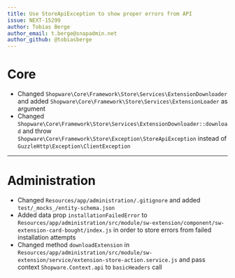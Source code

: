 ```yaml
---
title: Use StoreApiException to show proper errors from API
issue: NEXT-15299
author: Tobias Berge
author_email: t.berge@snapadmin.net 
author_github: @tobiasberge
---
```

# Core
* Changed `Shopware\Core\Framework\Store\Services\ExtensionDownloader` and added `Shopware\Core\Framework\Store\Services\ExtensionLoader` as argument
* Changed `Shopware\Core\Framework\Store\Services\ExtensionDownloader::download` and throw `Shopware\Core\Framework\Store\Exception\StoreApiException` instead of `GuzzleHttp\Exception\ClientException`
___
# Administration
* Changed `Resources/app/administration/.gitignore` and added `test/_mocks_/entity-schema.json`
* Added data prop `installationFailedError` to `Resources/app/administration/src/module/sw-extension/component/sw-extension-card-bought/index.js` in order to store errors from failed installation attempts
* Changed method `downloadExtension` in `Resources/app/administration/src/module/sw-extension/service/extension-store-action.service.js` and pass context `Shopware.Context.api` to `basicHeaders` call
